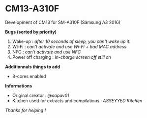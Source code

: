# CM13-A310F
Development of CM13 for SM-A310F (Samsung A3 2016)

**Bugs (sorted by priority)**
1. Wake-up : _after 10 seconds of sleep, you can't wake up it._
2. Wi-Fi : _can't activate and use Wi-Fi + bad MAC address_
3. NFC : _can't activate and use NFC_
4. Power off charging : _In-charge screen off still on_

**Additionnals things to add**
- 8-cores enabled

**Informations**
- Original creator : _@aapav01_
- Kitchen used for extracts and compilations : _ASSEYYED Kitchen_

_Thanks for helping !_
